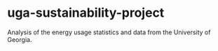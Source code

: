 # uga-sustainability-project
Analysis of the energy usage statistics and data from the University of Georgia.
